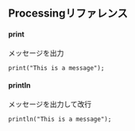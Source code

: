 ## Processingリファレンス

#### __print__
メッセージを出力
```
print("This is a message");
```

#### __println__
メッセージを出力して改行
```
println("This is a message");
```
